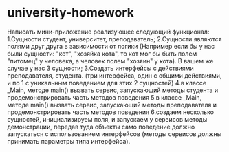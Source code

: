 # university-homework
Написать мини-приложение реализующее следующий функционал:
1.Сущности студент, университет, преподаватель;
2.Сущности являются полями друг друга в зависимости от логики (Например если бы у нас были сущности: "кот", "хозяйка кота", то кот мог бы быть полем "питомец" у человека, а человек полем "хозяин" у кота). В вашем же случае у нас 3 сущности;
3.Создать интерфейсы с действиями преподавателя, студента. (три интерфейса, один с общими действиями, и по 1 с уникальным поведением для этих 2 сущностей)
4.в классе _Main, методе main() вызвать сервис, запускающий методы студента и продемонстрировать часть методов поведения
5.в классе _Main, методе main() вызвать сервис, запускающий методы преподавателя и продемонстрировать часть методов поведения
6.создаем несколько сущностей, инициализируем поля, и запускаем у сервисов методы демонстрации, передав туда объекты
само поведение должно запускаться с использованием интерфейсов (методы сервисов должны принимать параметры типа интерфейса).
